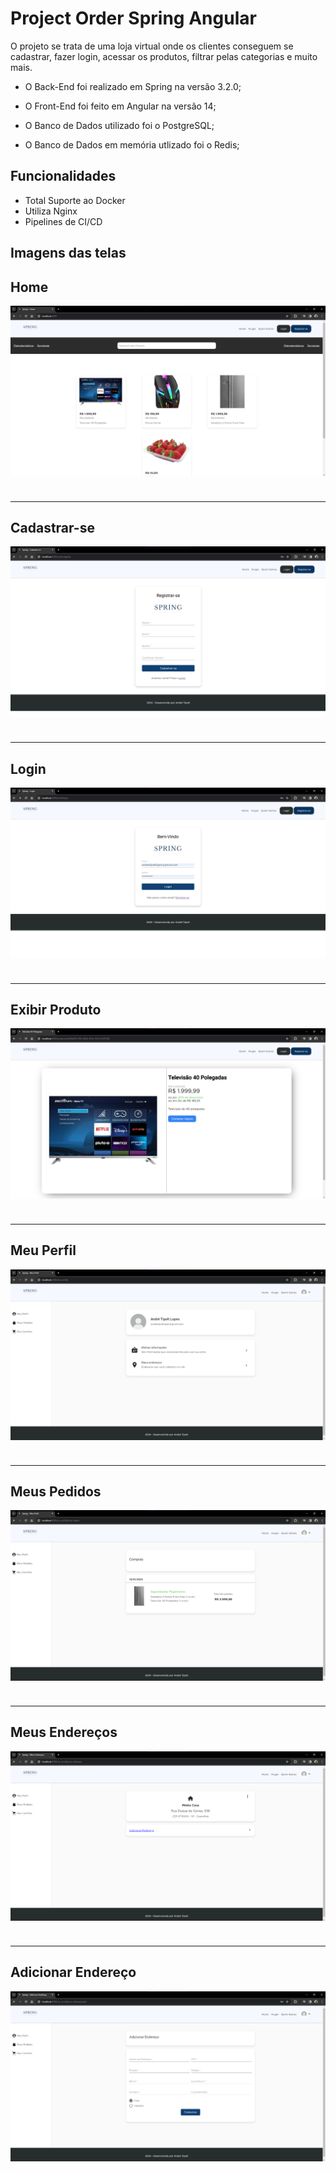 # Project Order Spring Angular

O projeto se trata de uma loja virtual onde os clientes conseguem se cadastrar, fazer login, acessar os produtos, filtrar pelas categorias e muito mais. 

- O Back-End foi realizado em Spring na versão 3.2.0;

- O Front-End foi feito em Angular na versão 14;

- O Banco de Dados utilizado foi o PostgreSQL;

- O Banco de Dados em memória utlizado foi o Redis;

## Funcionalidades

- Total Suporte ao Docker
- Utiliza Nginx
- Pipelines de CI/CD


## Imagens das telas

<h2>Home</h2>
<img src="https://github.com/AndreTipolt/Project-Order-Spring-Angular/blob/dev/images/Home.png" alt="" style=" display: block; margin-bottom: 40px; ">

<hr/>

<h2>Cadastrar-se</h2>
<img src="https://github.com/AndreTipolt/Project-Order-Spring-Angular/blob/dev/images/Register.png" alt="" style=" display: block; margin-bottom: 40px;">

<hr/>

<h2>Login</h2>
<img src="https://github.com/AndreTipolt/Project-Order-Spring-Angular/blob/dev/images/login.png" alt="" style=" display: block; margin-bottom: 40px;">

<hr/>

<h2>Exibir Produto</h2>
<img src="https://github.com/AndreTipolt/Project-Order-Spring-Angular/blob/dev/images/showProduct.png" alt="" style=" display: block; margin-bottom: 40px; ">

<hr/>

<h2>Meu Perfil</h2>
<img src="https://github.com/AndreTipolt/Project-Order-Spring-Angular/blob/dev/images/Profile.png" alt="" style=" display: block; margin-bottom: 40px;">

<hr/>

<h2>Meus Pedidos</h2>
<img src="https://github.com/AndreTipolt/Project-Order-Spring-Angular/blob/dev/images/Orders.png" alt="" style=" display: block; margin-bottom: 40px;">

<hr/>

<h2>Meus Endereços</h2>
<img src="https://github.com/AndreTipolt/Project-Order-Spring-Angular/blob/dev/images/Enderecos.png" alt="" style=" display: block; margin-bottom: 40px;">

<hr/>

<h2>Adicionar Endereço</h2>
<img src="https://github.com/AndreTipolt/Project-Order-Spring-Angular/blob/dev/images/AddAdress.png" alt="" style=" display: block; margin-bottom: 40px;">
